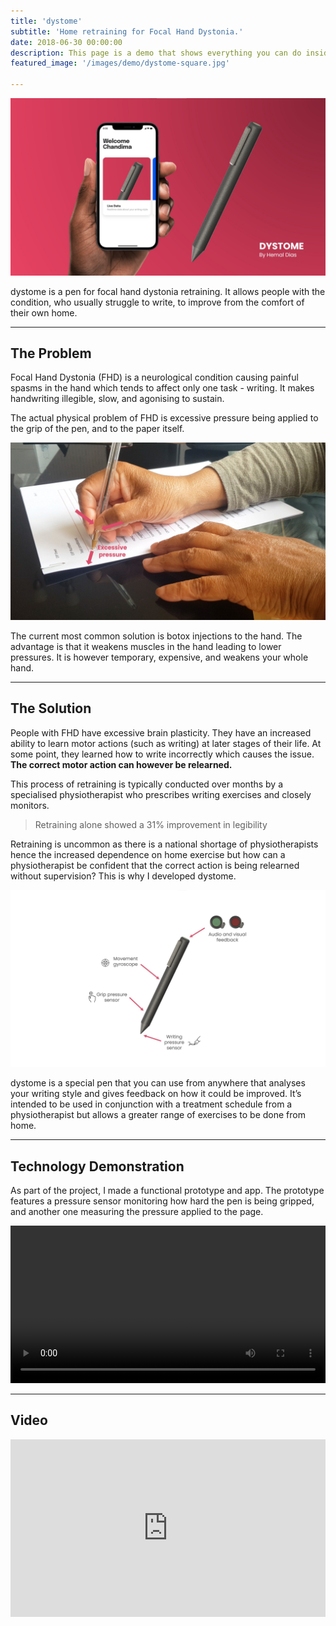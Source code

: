 ```yaml
---
title: 'dystome'
subtitle: 'Home retraining for Focal Hand Dystonia.'
date: 2018-06-30 00:00:00
description: This page is a demo that shows everything you can do inside portfolio and blog posts.
featured_image: '/images/demo/dystome-square.jpg'

---
```


![](\images\dystome\header.jpg)

dystome is a pen for focal hand dystonia retraining. It allows people with the condition, who usually struggle to write, to improve from the comfort of their own home. 

---

## The Problem

Focal Hand Dystonia (FHD) is a neurological condition causing painful spasms in the hand which tends to affect only one task - writing. It makes handwriting illegible, slow, and agonising to sustain.

The actual physical problem of FHD is excessive pressure being applied to the grip of the pen, and to the paper itself. 



![](/images/dystome/pressure.jpg)



The current most common solution is botox injections to the hand. The advantage is that it weakens muscles in the hand leading to lower pressures. It is however temporary, expensive, and weakens your whole hand. 

---

## The Solution

People with FHD have excessive brain plasticity. They have an increased ability to learn motor actions (such as writing) at later stages of their life. At some point, they learned how to write incorrectly which causes the issue. **The correct motor action can however be relearned.**

This process of retraining is typically conducted over months by a specialised physiotherapist who prescribes writing exercises and closely monitors. 

> Retraining alone showed a 31% improvement in legibility

Retraining is uncommon as there is a national shortage of physiotherapists hence the increased dependence on home exercise but how can a physiotherapist be confident that the correct action is being relearned without supervision? This is why I developed dystome.

![](/images/dystome/diagram.jpg)

dystome is a special pen that you can use from anywhere that analyses your writing style and gives feedback on how it could be improved. It’s intended to be used in conjunction with a treatment schedule from a physiotherapist but allows a
greater range of exercises to be done from home.

---

## Technology Demonstration

As part of the project, I made a functional prototype and app. The prototype features a pressure sensor monitoring how hard the pen is being gripped, and another one measuring the pressure applied to the page. 

<div>
<video autoplay="autoplay" loop="loop" width="100%">
  <source src="/images/dystome/prototype.mp4" type="video/mp4">
</video>
</div>

---

## Video

<div>
<div style="padding:56.25% 0 0 0;position:relative;"><iframe src="https://player.vimeo.com/video/678691993?h=941493db6f&badge=0&autopause=0&player_id=0&app_id=58479" frameborder="0" allow="autoplay; fullscreen; picture-in-picture" allowfullscreen style="position:absolute;top:0;left:0;width:100%;height:100%;" title="dystome - Home retraining for Focal Hand Dystonia."></iframe></div><script src="https://player.vimeo.com/api/player.js"></script>
</div>